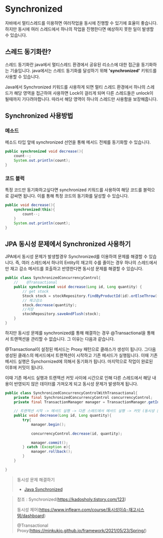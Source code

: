# Synchronized

자바에서 멀티스레드를 이용하면 여러작업을 동시에 진행할 수 있기에 효율이 좋습니다. 하지만 동시에 여러 스레드에서 하나의 작업을 진행한다면 예상하지 못한 일이 발생할 수 있습니다.

## 스레드 동기화란?

스레드 동기화란 java에서 멀티스레드 환경에서 공유된 리소스에 대한 접근을 동기화하는 기술입니다.
java에서는 스레드 동기화를 달성하기 위해 **'synchronized'** 키워드를 사용할 수 있습니다.

Java에서 Synchronized 키워드를 사용하게 되면 멀티 스레드 환경에서 하나의 스레드가 해당 영역을 접근하여 사용하면 Lock이 걸리게 되며 다른 스레드들은 unlock이 될때까지 기다려야합니다. 따라서 해당 영역이 하나의 스레드만 사용함을 보장해줍니다.

## Synchronized 사용방법

### 메소드

메소드 타입 앞에 synchronized 선언을 통해 메서드 전체를 동기화할 수 있습니다.

~~~java
public synchronized void decrease(){
    count--;
    System.out.println(count);
}
~~~

### 코드 블럭

특정 코드만 동기화하고싶다면 synchronized 키워드를 사용하여 해당 코드를 블럭으로 감싸면 됩니다.
이를 통해 특정 코드의 동기화를 달성할 수 있습니다.

~~~java
public void decrease(){
    synchronized(this){
        count--;
    }
    System.out.println(count);
}
~~~

## JPA 동시성 문제에서 Synchronized 사용하기

JPA에서 동시성 문제가 발생할경우 Synchronized를 이용하여 문제를 해결할 수 있습니다. 즉, 여러 스레드에서 하나의 Entity의 재고의 수를 줄이는 경우 하나의 스레드에서만 재고 감소 메서드를 호출하고 반영한다면 동시성 문제를 해결할 수 있습니다.

~~~java
public class SynchronizedConcurrencyControl{
    //    @Transactional
    public synchronized void decrease(Long id, Long quantity) {
        // get stock
        Stock stock = stockRepository.findByProductId(id).orElseThrow(() -> new IllegalArgumentException("재고가 없습니다."));
        // 재고감소
        stock.decrease(quantity);
        //저장
        stockRepository.saveAndFlush(stock);
    }
}
~~~

하지만 동시성 문제를 synchronized를 통해 해결하는 경우 @Transactional을 통해서 트랜잭션을 관리할 수 없습니다. 그 이유는 다음과 같습니다. 

@Transactional이 설정된 메서드는 Proxy 패턴으로 클래스가 생성이 됩니다. 그다음 생성된 클래스의 메서드에서 트랜잭션이 시작하고 기존 메서드가 실행됩니다. 이때 기존 메서드 실행은 Synchornized에 의해서 동기화가 됩니다. 마지막으로 작업이 완료된 이후에 커밋이 됩니다.  

이때 기존 메서드 실행과 트랜잭션 커밋 사이에 시간으로 인해 다른 스레드에서 해당 내용이 반영되지 않은 데이터를 가져오게 되고 동시성 문제가 발생하게 됩니다.
 

~~~java
public class SynchronizedConcurrencyControlWithTransactional{
    private final SynchronizedConcurrencyControl concurrencyControl;
    private final TransactionManager manager = TransactionManager.getInstance();
    
    // 트랜잭션 시작 -> 메서드 실행 -> 다른 스레드에서 메서드 실행 -> 커밋 (동시성 문제 발생!!)
    public void decrease(Long id, Long quantity){
        try{
            manager.begin();
            
            concurrencyControl.decrease(id, quantity);
            
            manager.commit();
        } catch (Exception e){
            manager.rollback();
        }
    }
    
}
~~~

> 동시성 문제 해결하기
> 
> * [Java Synchronized](https://github.com/tlarbals824/TIL/tree/main/java/Synchronized.md)
> 
> 


> 참조 : 
> Synchronized(https://kadosholy.tistory.com/123)
> 
> 동시성 제어(https://www.inflearn.com/course/동시성이슈-재고시스템/dashboard)
> 
> @Transactional Proxy(https://minkukjo.github.io/framework/2021/05/23/Spring/)

